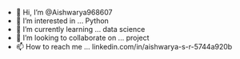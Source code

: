 - 👋 Hi, I’m @Aishwarya968607
- 👀 I’m interested in ... Python
- 🌱 I’m currently learning ... data science
- 💞️ I’m looking to collaborate on ... project
- 📫 How to reach me ... linkedin.com/in/aishwarya-s-r-5744a920b

<!---
Aishwarya968607/Aishwarya968607 is a ✨ special ✨ repository because its `README.md` (this file) appears on your GitHub profile.
You can click the Preview link to take a look at your changes.
--->
